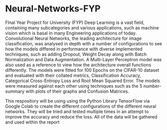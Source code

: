 # Neural-Networks-FYP
FInal Year Project for University (FYP) 
Deep Learning is a vast field, containing many subcategories and various applications, such as 
machine vision which is basal in many Engineering applications of today. Convolutional Neural 
Networks, the leading architecture for image classification, was analysed in depth with a number of 
configurations to see how the models differed in performance with diverse implemented 
techniques, such as adding Dropout, Weight Decay along with Batch Normalization and Data 
Augmentation. A Multi-Layer Perceptron model was also used as a reference to view how the 
architecture overall functions differently. The models were fitted for 100 Epochs on the CIFAR-10 
dataset and evaluated with their collated metrics, Classification Accuracy, Categorical Cross-Entropy 
Loss and Root Mean Squared Error. The models were measured against each other using techniques 
such as the 5 number-summary with plots of their graphs and Confusion Matrices.


This respository will be using using the Python Library TensorFlow via Google Colab to create the different configurations of the different neural networks.
They will be tried and tested multiple times in an attempt to improve the accuracy and reduce the loss. All of the data will be gathered and used within the report
